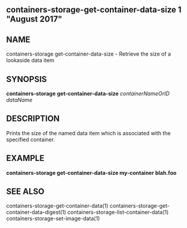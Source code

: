 ## containers-storage-get-container-data-size 1 "August 2017"

## NAME
containers-storage get-container-data-size - Retrieve the size of a lookaside data item

## SYNOPSIS
**containers-storage** **get-container-data-size** *containerNameOrID* *dataName*

## DESCRIPTION
Prints the size of the named data item which is associated with the specified
container.

## EXAMPLE
**containers-storage get-container-data-size my-container blah.foo**

## SEE ALSO
containers-storage-get-container-data(1)
containers-storage-get-container-data-digest(1)
containers-storage-list-container-data(1)
containers-storage-set-image-data(1)
